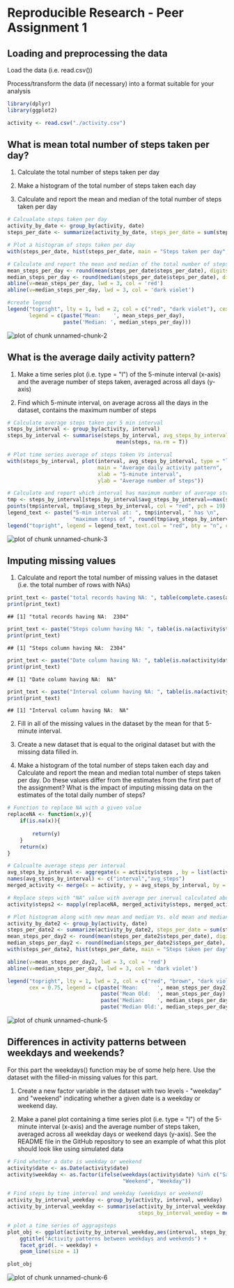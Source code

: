 Reproducible Research - Peer Assignment 1
=========================================

## Loading and preprocessing the data

Load the data (i.e. read.csv())

Process/transform the data (if necessary) into a format suitable for your analysis


```r
library(dplyr)
library(ggplot2)

activity <- read.csv("./activity.csv")
```


## What is mean total number of steps taken per day?

1. Calculate the total number of steps taken per day

2. Make a histogram of the total number of steps taken each day

3. Calculate and report the mean and median of the total number of steps taken per day


```r
# Calcualate steps taken per day
activity_by_date <- group_by(activity, date)
steps_per_date <- summarize(activity_by_date, steps_per_date = sum(steps, na.rm = T))

# Plot a histogram of steps taken per day
with(steps_per_date, hist(steps_per_date, main = "Steps taken per day", col = "light blue", breaks = 10))

# Calculate and report the mean and median of the total number of steps taken per day
mean_steps_per_day <- round(mean(steps_per_date$steps_per_date), digits = 2)
median_steps_per_day <- round(median(steps_per_date$steps_per_date), digits = 2)
abline(v=mean_steps_per_day, lwd = 3, col = 'red')
abline(v=median_steps_per_day, lwd = 3, col = 'dark violet')

#create legend
legend("topright", lty = 1, lwd = 2, col = c("red", "dark violet"), cex = 0.75, 
       legend = c(paste('Mean:    ', mean_steps_per_day), 
                  paste('Median: ', median_steps_per_day)))
```

![plot of chunk unnamed-chunk-2](figure/unnamed-chunk-2-1.png) 


## What is the average daily activity pattern?

1. Make a time series plot (i.e. type = "l") of the 5-minute interval (x-axis) and the average number of steps taken, averaged across all days (y-axis)

2. Find which 5-minute interval, on average across all the days in the dataset, contains the maximum number of steps


```r
# Calculate average steps taken per 5 min interval
steps_by_interval <- group_by(activity, interval)
steps_by_interval <- summarise(steps_by_interval, avg_steps_by_interval = 
                                   mean(steps, na.rm = T))

# Plot time series average of steps taken Vs interval
with(steps_by_interval, plot(interval, avg_steps_by_interval, type = "l", 
                             main = "Average daily activity pattern",
                             xlab = "5-minute interval",
                             ylab = "Average number of steps"))

# Calculate and report which interval has maximum number of average steps
tmp <- steps_by_interval[steps_by_interval$avg_steps_by_interval==max(steps_by_interval$avg_steps_by_interval), ]    
points(tmp$interval, tmp$avg_steps_by_interval, col = "red", pch = 19)
legend_text <- paste("5-min interval at: ", tmp$interval, " has \n",
                     "maximum steps of ", round(tmp$avg_steps_by_interval, digits = 2))
legend("topright", legend = legend_text, text.col = "red", bty = "n", cex = 0.75)
```

![plot of chunk unnamed-chunk-3](figure/unnamed-chunk-3-1.png) 


## Imputing missing values

1. Calculate and report the total number of missing values in the dataset (i.e. the total number of rows with NAs)


```r
print_text <- paste("total records having NA: ", table(complete.cases(activity))[1])
print(print_text)
```

```
## [1] "total records having NA:  2304"
```

```r
print_text <- paste("Steps column having NA: ", table(is.na(activity$steps))[2])
print(print_text)
```

```
## [1] "Steps column having NA:  2304"
```

```r
print_text <- paste("Date column having NA: ", table(is.na(activity$date))[2])
print(print_text)
```

```
## [1] "Date column having NA:  NA"
```

```r
print_text <- paste("Interval column having NA: ", table(is.na(activity$interval))[2])
print(print_text)
```

```
## [1] "Interval column having NA:  NA"
```



2. Fill in all of the missing values in the dataset by the mean for that 5-minute interval.

3. Create a new dataset that is equal to the original dataset but with the missing data filled in.

4. Make a histogram of the total number of steps taken each day and Calculate and report the mean and median total number of steps taken per day. Do these values differ from the estimates from the first part of the assignment? What is the impact of imputing missing data on the estimates of the total daily number of steps?


```r
# Function to replace NA with a given value
replaceNA <- function(x,y){
    if(is.na(x)){
        
        return(y)
    }
    return(x)
}

# Calcualte average steps per interval
avg_steps_by_interval <- aggregate(x = activity$steps , by = list(activity$interval), FUN = mean ,na.rm=TRUE)
names(avg_steps_by_interval) <- c("interval","avg_steps")
merged_activity <- merge(x = activity, y = avg_steps_by_interval, by = "interval", all.x = TRUE)

# Replace steps with "NA" value with average per inerval calculated above
activity$steps2 <- mapply(replaceNA, merged_activity$steps, merged_activity$avg_steps)

# Plot histogram along with new mean and median Vs. old mean and median
activity_by_date2 <- group_by(activity, date)
steps_per_date2 <- summarize(activity_by_date2, steps_per_date = sum(steps2, na.rm = T))
mean_steps_per_day2 <- round(mean(steps_per_date2$steps_per_date), digits = 2)
median_steps_per_day2 <- round(median(steps_per_date2$steps_per_date), digits = 2)
with(steps_per_date2, hist(steps_per_date, main = "Steps taken per day", col = "light gray", breaks = 10))

abline(v=mean_steps_per_day2, lwd = 3, col = 'red')
abline(v=median_steps_per_day2, lwd = 3, col = 'dark violet')

legend("topright", lty = 1, lwd = 2, col = c("red", "brown", "dark violet", "purple"), 
       cex = 0.75, legend = c(paste('Mean:      ', mean_steps_per_day2), 
                              paste('Mean Old:  ', mean_steps_per_day),
                              paste('Median:    ', median_steps_per_day2),
                              paste('Median Old:', median_steps_per_day)))
```

![plot of chunk unnamed-chunk-5](figure/unnamed-chunk-5-1.png) 


## Differences in activity patterns between weekdays and weekends?

For this part the weekdays() function may be of some help here. Use the dataset with the filled-in missing values for this part.

1. Create a new factor variable in the dataset with two levels - "weekday" and "weekend" indicating whether a given date is a weekday or weekend day.

2. Make a panel plot containing a time series plot (i.e. type = "l") of the 5-minute interval (x-axis) and the average number of steps taken, averaged across all weekday days or weekend days (y-axis). See the README file in the GitHub repository to see an example of what this plot should look like using simulated data


```r
# Find whether a date is weekday or weekend
activity$date <- as.Date(activity$date)
activity$weekday <- as.factor(ifelse(weekdays(activity$date) %in% c("Saturday","Sunday"),
                                     "Weekend", "Weekday"))

# Find steps by time interval and weekday (weekdays or weekend)
activity_by_interval_weekday <- group_by(activity, interval, weekday)
activity_by_interval_weekday <- summarise(activity_by_interval_weekday, 
                                          steps_by_interval_weeday = mean(steps2, na.rm = T));    

# plot a time series of aggragsteps 
plot_obj <- ggplot(activity_by_interval_weekday,aes(interval, steps_by_interval_weeday)) +
    ggtitle("Activity patterns between weekdays and weekends") +
    facet_grid(. ~ weekday) +
    geom_line(size = 1)

plot_obj
```

![plot of chunk unnamed-chunk-6](figure/unnamed-chunk-6-1.png) 
